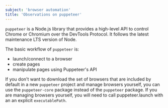 ```yaml
---
subject: 'browser automation'
title: 'Observations on puppeteer'
---
```


`puppeteer` is a Node.js library that provides a high-level API to control Chrome or Chromium over the DevTools Protocol. It follows the latest maintenance LTS version of Node.

The basic workflow of `puppeteer` is:

- launch/connect to a browser
- create pages
- manipulate pages using Puppeteer's API

If you don't want to download the set of browsers that are included by default in a new `puppeteer` project and manage browsers yourself, you can use the `puppeteer-core` package instead of the `puppeteer` package. If you are managing browsers yourself, you will need to call puppeteer.launch with an an explicit `executablePath`.
